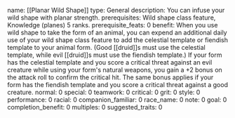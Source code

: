 name: [[Planar Wild Shape]]
type: General
description: You can infuse your wild shape with planar strength.
prerequisites: Wild shape class feature, Knowledge (planes) 5 ranks.
prerequisite_feats: 0
benefit: When you use wild shape to take the form of an animal, you can expend an additional daily use of your wild shape class feature to add the celestial template or fiendish template to your animal form. (Good [[druid]]s must use the celestial template, while evil [[druid]]s must use the fiendish template.) If your form has the celestial template and you score a critical threat against an evil creature while using your form's natural weapons, you gain a +2 bonus on the attack roll to confirm the critical hit. The same bonus applies if your form has the fiendish template and you score a critical threat against a good creature.
normal: 0
special: 0
teamwork: 0
critical: 0
grit: 0
style: 0
performance: 0
racial: 0
companion_familiar: 0
race_name: 0
note: 0
goal: 0
completion_benefit: 0
multiples: 0
suggested_traits: 0
